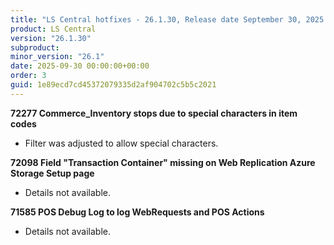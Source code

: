 ```yaml
---
title: "LS Central hotfixes - 26.1.30, Release date September 30, 2025 - Hotfixes"
product: LS Central
version: "26.1.30"
subproduct: 
minor_version: "26.1"
date: 2025-09-30 00:00:00+00:00
order: 3
guid: 1e89ecd7cd45372079335d2af904702c5b5c2021
---
```


<strong>72277 Commerce_Inventory stops due to special characters in item codes</strong>
<ul><li>Filter was adjusted to allow special characters.</li></ul>
<strong>72098 Field "Transaction Container" missing on Web Replication Azure Storage Setup page</strong>
<ul><li>Details not available.</li></ul>
<strong>71585 POS Debug Log to log WebRequests and POS Actions</strong>
<ul><li>Details not available.</li></ul>
